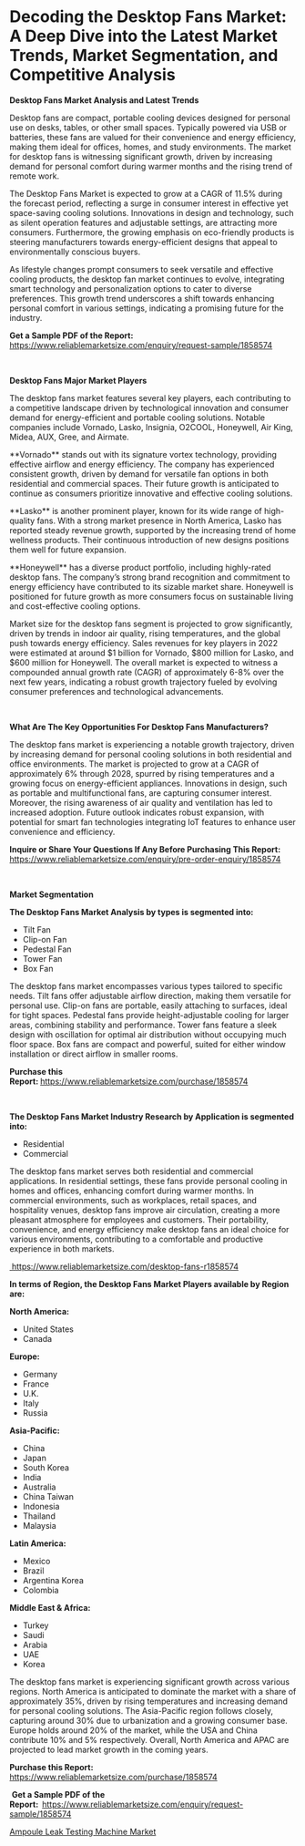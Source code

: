<p><h1>Decoding the Desktop Fans Market: A Deep Dive into the Latest Market Trends, Market Segmentation, and Competitive Analysis</h1></p><p><strong>Desktop Fans Market Analysis and Latest Trends</strong></p>
<p><p>Desktop fans are compact, portable cooling devices designed for personal use on desks, tables, or other small spaces. Typically powered via USB or batteries, these fans are valued for their convenience and energy efficiency, making them ideal for offices, homes, and study environments. The market for desktop fans is witnessing significant growth, driven by increasing demand for personal comfort during warmer months and the rising trend of remote work. </p><p>The Desktop Fans Market is expected to grow at a CAGR of 11.5% during the forecast period, reflecting a surge in consumer interest in effective yet space-saving cooling solutions. Innovations in design and technology, such as silent operation features and adjustable settings, are attracting more consumers. Furthermore, the growing emphasis on eco-friendly products is steering manufacturers towards energy-efficient designs that appeal to environmentally conscious buyers. </p><p>As lifestyle changes prompt consumers to seek versatile and effective cooling products, the desktop fan market continues to evolve, integrating smart technology and personalization options to cater to diverse preferences. This growth trend underscores a shift towards enhancing personal comfort in various settings, indicating a promising future for the industry.</p></p>
<p><strong>Get a Sample PDF of the Report:&nbsp;</strong> <a href="https://www.reliablemarketsize.com/enquiry/request-sample/1858574?utm_campaign=2591&utm_medium=2&utm_source=Github&utm_content=ia&utm_term=19022025&utm_id=desktop-fans">https://www.reliablemarketsize.com/enquiry/request-sample/1858574</a></p>
<p>&nbsp;</p>
<p><strong>Desktop Fans Major Market Players</strong></p>
<p><p>The desktop fans market features several key players, each contributing to a competitive landscape driven by technological innovation and consumer demand for energy-efficient and portable cooling solutions. Notable companies include Vornado, Lasko, Insignia, O2COOL, Honeywell, Air King, Midea, AUX, Gree, and Airmate.</p><p>**Vornado** stands out with its signature vortex technology, providing effective airflow and energy efficiency. The company has experienced consistent growth, driven by demand for versatile fan options in both residential and commercial spaces. Their future growth is anticipated to continue as consumers prioritize innovative and effective cooling solutions.</p><p>**Lasko** is another prominent player, known for its wide range of high-quality fans. With a strong market presence in North America, Lasko has reported steady revenue growth, supported by the increasing trend of home wellness products. Their continuous introduction of new designs positions them well for future expansion.</p><p>**Honeywell** has a diverse product portfolio, including highly-rated desktop fans. The company’s strong brand recognition and commitment to energy efficiency have contributed to its sizable market share. Honeywell is positioned for future growth as more consumers focus on sustainable living and cost-effective cooling options.</p><p>Market size for the desktop fans segment is projected to grow significantly, driven by trends in indoor air quality, rising temperatures, and the global push towards energy efficiency. Sales revenues for key players in 2022 were estimated at around $1 billion for Vornado, $800 million for Lasko, and $600 million for Honeywell. The overall market is expected to witness a compounded annual growth rate (CAGR) of approximately 6-8% over the next few years, indicating a robust growth trajectory fueled by evolving consumer preferences and technological advancements.</p></p>
<p>&nbsp;</p>
<p><strong>What Are The Key Opportunities For Desktop Fans Manufacturers?</strong></p>
<p><p>The desktop fans market is experiencing a notable growth trajectory, driven by increasing demand for personal cooling solutions in both residential and office environments. The market is projected to grow at a CAGR of approximately 6% through 2028, spurred by rising temperatures and a growing focus on energy-efficient appliances. Innovations in design, such as portable and multifunctional fans, are capturing consumer interest. Moreover, the rising awareness of air quality and ventilation has led to increased adoption. Future outlook indicates robust expansion, with potential for smart fan technologies integrating IoT features to enhance user convenience and efficiency.</p></p>
<p><strong>Inquire or Share Your Questions If Any Before Purchasing This Report:</strong> <a href="https://www.reliablemarketsize.com/enquiry/pre-order-enquiry/1858574?utm_campaign=2591&utm_medium=2&utm_source=Github&utm_content=ia&utm_term=19022025&utm_id=desktop-fans">https://www.reliablemarketsize.com/enquiry/pre-order-enquiry/1858574</a></p>
<p>&nbsp;</p>
<p><strong>Market Segmentation</strong></p>
<p><strong>The Desktop Fans Market Analysis by types is segmented into:</strong></p>
<p><ul><li>Tilt Fan</li><li>Clip-on Fan</li><li>Pedestal Fan</li><li>Tower Fan</li><li>Box Fan</li></ul></p>
<p><p>The desktop fans market encompasses various types tailored to specific needs. Tilt fans offer adjustable airflow direction, making them versatile for personal use. Clip-on fans are portable, easily attaching to surfaces, ideal for tight spaces. Pedestal fans provide height-adjustable cooling for larger areas, combining stability and performance. Tower fans feature a sleek design with oscillation for optimal air distribution without occupying much floor space. Box fans are compact and powerful, suited for either window installation or direct airflow in smaller rooms.</p></p>
<p><strong>Purchase this Report:&nbsp;</strong><a href="https://www.reliablemarketsize.com/purchase/1858574?utm_campaign=2591&utm_medium=2&utm_source=Github&utm_content=ia&utm_term=19022025&utm_id=desktop-fans">https://www.reliablemarketsize.com/purchase/1858574</a></p>
<p>&nbsp;</p>
<p><strong>The Desktop Fans Market Industry Research by Application is segmented into:</strong></p>
<p><ul><li>Residential</li><li>Commercial</li></ul></p>
<p><p>The desktop fans market serves both residential and commercial applications. In residential settings, these fans provide personal cooling in homes and offices, enhancing comfort during warmer months. In commercial environments, such as workplaces, retail spaces, and hospitality venues, desktop fans improve air circulation, creating a more pleasant atmosphere for employees and customers. Their portability, convenience, and energy efficiency make desktop fans an ideal choice for various environments, contributing to a comfortable and productive experience in both markets.</p></p>
<p><a href="https://www.reliablemarketsize.com/desktop-fans-r1858574?utm_campaign=2591&utm_medium=2&utm_source=Github&utm_content=ia&utm_term=19022025&utm_id=desktop-fans">&nbsp;https://www.reliablemarketsize.com/desktop-fans-r1858574</a></p>
<p><strong>In terms of Region, the Desktop Fans Market Players available by Region are:</strong></p>
<p>
    <p> <strong> North America: </strong>
        <ul>
            <li>United States</li>
            <li>Canada</li>
        </ul>
        </p> 
    <p> <strong> Europe: </strong>
        <ul>
            <li>Germany</li>
            <li>France</li>
            <li>U.K.</li>
            <li>Italy</li>
            <li>Russia</li>
        </ul>
        </p> 
    <p> <strong> Asia-Pacific: </strong>
        <ul>
            <li>China</li>
            <li>Japan</li>
            <li>South Korea</li>
            <li>India</li>
            <li>Australia</li>
            <li>China Taiwan</li>
            <li>Indonesia</li>
            <li>Thailand</li>
            <li>Malaysia</li>
        </ul>
        </p> 
    <p> <strong> Latin America: </strong>
        <ul>
            <li>Mexico</li>
            <li>Brazil</li>
            <li>Argentina Korea</li>
            <li>Colombia</li>
        </ul>
        </p> 
    <p> <strong> Middle East & Africa: </strong>
        <ul>
            <li>Turkey</li>
            <li>Saudi</li>
            <li>Arabia</li>
            <li>UAE</li>
            <li>Korea</li>
        </ul>
    </p>
    </p>
<p><p>The desktop fans market is experiencing significant growth across various regions. North America is anticipated to dominate the market with a share of approximately 35%, driven by rising temperatures and increasing demand for personal cooling solutions. The Asia-Pacific region follows closely, capturing around 30% due to urbanization and a growing consumer base. Europe holds around 20% of the market, while the USA and China contribute 10% and 5% respectively. Overall, North America and APAC are projected to lead market growth in the coming years.</p></p>
<p><strong>Purchase this Report: </strong><a href="https://www.reliablemarketsize.com/purchase/1858574?utm_campaign=2591&utm_medium=2&utm_source=Github&utm_content=ia&utm_term=19022025&utm_id=desktop-fans">https://www.reliablemarketsize.com/purchase/1858574</a></p>
<p>&nbsp;<strong>Get a Sample PDF of the Report:&nbsp;&nbsp;</strong><a href="https://www.reliablemarketsize.com/enquiry/request-sample/1858574?utm_campaign=2591&utm_medium=2&utm_source=Github&utm_content=ia&utm_term=19022025&utm_id=desktop-fans">https://www.reliablemarketsize.com/enquiry/request-sample/1858574</a></p>
<p><strong></strong></p>
<p><p><a href="https://github.com/bogganbillie6969/Market-Research-Report-List-1/blob/main/ampoule-leak-testing-machine-market.md?utm_campaign=2591&utm_medium=2&utm_source=Github&utm_content=ia&utm_term=19022025&utm_id=desktop-fans">Ampoule Leak Testing Machine Market</a></p></p>